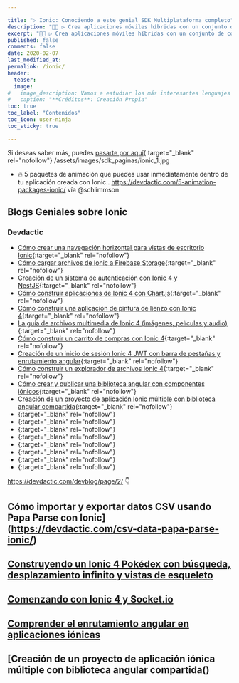 ```yaml
---

title: "▷ Ionic: Conociendo a este genial SDK Multiplataforma completo"
description: "👩‍🚀 ▷ Crea aplicaciones móviles híbridas con un conjunto de componentes web que unidos a tu framework favorit (Angular , Reaccionar o Vue.js) crearás las mejores apps"
excerpt: "👩‍🚀 ▷ Crea aplicaciones móviles híbridas con un conjunto de componentes web que unidos a tu framework favorit (Angular , Reaccionar o Vue.js) crearás las mejores apps"
published: false
comments: false
date: 2020-02-07
last_modified_at: 
permalink: /ionic/
header:
  teaser: 
  image: 
#   image_description: Vamos a estudiar los más interesantes lenguajes de programación y frameworks de 2019
#   caption: "**Créditos**: Creación Propia"
toc: true
toc_label: "Contenidos"
toc_icon: user-ninja
toc_sticky: true

---
```


Si deseas saber más, puedes [pasarte por aquí](/mejores-sdk-multiplataforma-2019-20/#ionic){:target="_blank" rel="nofollow"}
/assets/images/sdk_paginas/ionic_1.jpg

* 🔥 5 paquetes de animación que puedes usar inmediatamente dentro de tu aplicación creada con Ionic..
 https://devdactic.com/5-animation-packages-ionic/ vía @schlimmson

## Blogs Geniales sobre Ionic

### Devdactic

* [Cómo crear una navegación horizontal para vistas de escritorio Ionic](https://devdactic.com/horizontal-navigation-ionic-desktop/){:target="_blank" rel="nofollow"}
* [Cómo cargar archivos de Ionic a Firebase Storage](https://devdactic.com/upload-ionic-files-firebase-storage/){:target="_blank" rel="nofollow"}
* [Creación de un sistema de autenticación con Ionic 4 y NestJS](https://devdactic.com/authentication-ionic-4-nestjs/){:target="_blank" rel="nofollow"}
* [Cómo construir aplicaciones de Ionic 4 con Chart.js](https://devdactic.com/ionic-4-chartjs/){:target="_blank" rel="nofollow"}
* [Cómo construir una aplicación de pintura de lienzo con Ionic 4](https://devdactic.com/canvas-painting-ionic-4/){:target="_blank" rel="nofollow"}
* [La guía de archivos multimedia de Ionic 4 (imágenes, películas y audio)](https://devdactic.com/ionic-4-media-files-guide/){:target="_blank" rel="nofollow"}
* [Cómo construir un carrito de compras con Ionic 4](https://devdactic.com/shopping-cart-ionic-4/){:target="_blank" rel="nofollow"}
* [Creación de un inicio de sesión Ionic 4 JWT con barra de pestañas y enrutamiento angular](https://devdactic.com/ionic-4-jwt-login/){:target="_blank" rel="nofollow"}
* [Cómo construir un explorador de archivos Ionic 4](https://devdactic.com/ionic-4-file-explorer/){:target="_blank" rel="nofollow"}
* [Cómo crear y publicar una biblioteca angular con componentes iónicos](https://devdactic.com/angular-ionic-library/){:target="_blank" rel="nofollow"}
* [Creación de un proyecto de aplicación Ionic múltiple con biblioteca angular compartida](https://devdactic.com/ionic-multi-app-shared-library/){:target="_blank" rel="nofollow"}
* [](){:target="_blank" rel="nofollow"}
* [](){:target="_blank" rel="nofollow"}
* [](){:target="_blank" rel="nofollow"}
* [](){:target="_blank" rel="nofollow"}
* [](){:target="_blank" rel="nofollow"}
* [](){:target="_blank" rel="nofollow"}
* [](){:target="_blank" rel="nofollow"}
* [](){:target="_blank" rel="nofollow"}

https://devdactic.com/devblog/page/2/ 👇
## Cómo importar y exportar datos CSV usando Papa Parse con Ionic](https://devdactic.com/csv-data-papa-parse-ionic/)

## [Construyendo un Ionic 4 Pokédex con búsqueda, desplazamiento infinito y vistas de esqueleto](https://devdactic.com/ionic-4-pokedex-search-scroll/)

## [Comenzando con Ionic 4 y Socket.io](https://devdactic.com/ionic-4-socket-io/)

## [Comprender el enrutamiento angular en aplicaciones iónicas](https://devdactic.com/angular-routing-ionic/)

## [Creación de un proyecto de aplicación iónica múltiple con biblioteca angular compartida()